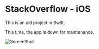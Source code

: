 # StackOverflow - iOS

This is an old project in Swift.

This time, the app is down for maintenance.


![ScreenShot](http://hmti.ft.unand.ac.id/wp-content/uploads/2015/08/iStock_000017473858Small1-300x300.jpg)
